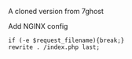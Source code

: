 A cloned version from 7ghost

Add NGINX config
```
if (-e $request_filename){break;}
rewrite . /index.php last;
```
